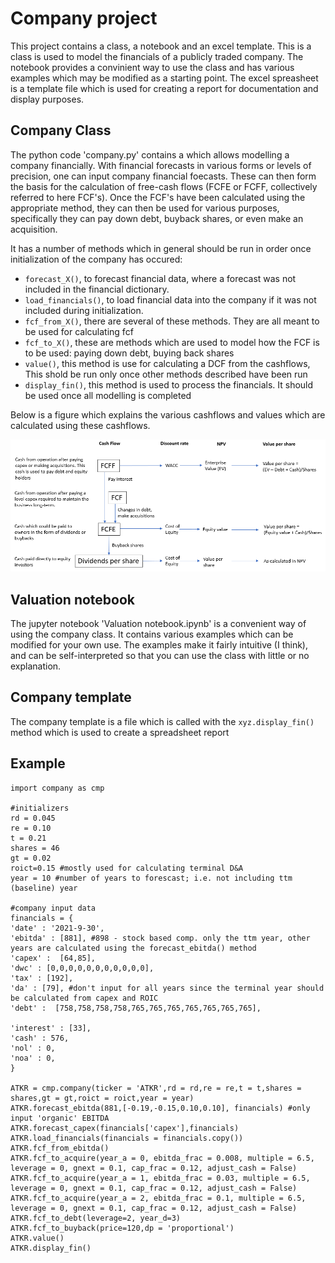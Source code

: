 # Company project

This project contains a class, a notebook and an excel template. This is a class is used to model the financials of a publicly traded company. The notebook provides a convinient way to use the class and has various examples which may be modified as a starting point. The excel spreasheet is a template file which is used for creating a report for documentation and display purposes.   

## Company Class

The python code 'company.py' contains a which allows modelling a company financially. With financial forecasts in various forms or levels of precision, one can input company financial foecasts. These can then form the basis for the calculation of free-cash flows (FCFE or FCFF, collectively referred to here FCF's). Once the FCF's have been calculated using the appropriate method, they can then be used for various purposes, specifically they can pay down debt, buyback shares, or even make an acquisition.

It has a number of methods which in general should be run in order once initialization of the company has occured:
- `forecast_X()`, to forecast financial data, where a forecast was not included in the financial dictionary.
- `load_financials()`, to load financial data into the company if it was not included during initialization.
- `fcf_from_X()`, there are several of these methods. They are all meant to be used for calculating fcf
- `fcf_to_X()`, these are methods which are used to model how the FCF is to be used: paying down debt, buying back shares
- `value()`, this method is use for calculating a DCF from the cashflows, This shold be run only once other methods described have been run
- `display_fin()`, this method is used to process the financials. It should be used once all modelling is completed


Below is a figure which explains the various cashflows and values which are calculated using these cashflows.


![relationship between cashflows](FCF_relations.png)



## Valuation notebook

The jupyter notebook 'Valuation notebook.ipynb' is a convenient way of using the company class. It contains various examples which can be modified for your own use. The examples make it fairly intuitive (I think), and can be self-interpreted so that you can use the class with little or no explanation.

## Company template 

The company template is a file which is called with the `xyz.display_fin()` method which is used to create a spreadsheet report

## Example

```
import company as cmp

#initializers
rd = 0.045
re = 0.10
t = 0.21
shares = 46 
gt = 0.02
roict=0.15 #mostly used for calculating terminal D&A
year = 10 #number of years to forescast; i.e. not including ttm (baseline) year

#company input data
financials = {
'date' : '2021-9-30',
'ebitda' : [881], #898 - stock based comp. only the ttm year, other years are calculated using the forecast_ebitda() method
'capex' :  [64,85],
'dwc' : [0,0,0,0,0,0,0,0,0,0,0],
'tax' : [192],
'da' : [79], #don't input for all years since the terminal year should be calculated from capex and ROIC
'debt' :  [758,758,758,758,765,765,765,765,765,765,765], 

'interest' : [33],
'cash' : 576,
'nol' : 0,
'noa' : 0,
}

ATKR = cmp.company(ticker = 'ATKR',rd = rd,re = re,t = t,shares = shares,gt = gt,roict = roict,year = year)
ATKR.forecast_ebitda(881,[-0.19,-0.15,0.10,0.10], financials) #only input 'organic' EBITDA
ATKR.forecast_capex(financials['capex'],financials)
ATKR.load_financials(financials = financials.copy())
ATKR.fcf_from_ebitda()
ATKR.fcf_to_acquire(year_a = 0, ebitda_frac = 0.008, multiple = 6.5, leverage = 0, gnext = 0.1, cap_frac = 0.12, adjust_cash = False)
ATKR.fcf_to_acquire(year_a = 1, ebitda_frac = 0.03, multiple = 6.5, leverage = 0, gnext = 0.1, cap_frac = 0.12, adjust_cash = False)
ATKR.fcf_to_acquire(year_a = 2, ebitda_frac = 0.1, multiple = 6.5, leverage = 0, gnext = 0.1, cap_frac = 0.12, adjust_cash = False)
ATKR.fcf_to_debt(leverage=2, year_d=3)
ATKR.fcf_to_buyback(price=120,dp = 'proportional')
ATKR.value()
ATKR.display_fin()
```


